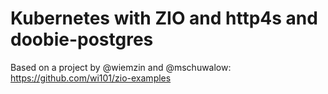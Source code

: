 # Kubernetes with ZIO and http4s and doobie-postgres

Based on a project by @wiemzin and @mschuwalow: https://github.com/wi101/zio-examples

